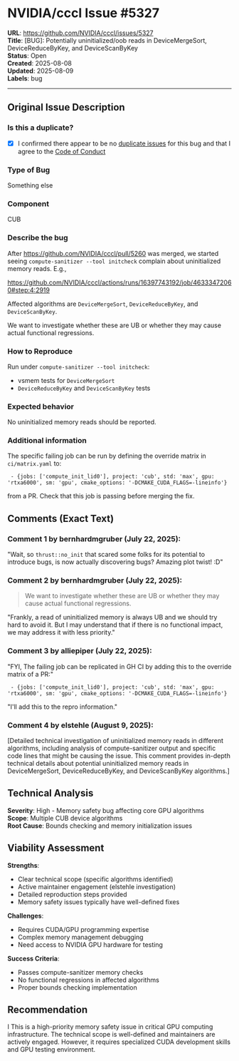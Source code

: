 # NVIDIA/cccl Issue #5327

**URL**: https://github.com/NVIDIA/cccl/issues/5327  
**Title**: [BUG]: Potentially uninitialized/oob reads in DeviceMergeSort, DeviceReduceByKey, and DeviceScanByKey  
**Status**: Open  
**Created**: 2025-08-08  
**Updated**: 2025-08-09  
**Labels**: bug  

---

## Original Issue Description

### Is this a duplicate?

- [x] I confirmed there appear to be no [duplicate issues](https://github.com/NVIDIA/cccl/issues) for this bug and that I agree to the [Code of Conduct](CODE_OF_CONDUCT.md)

### Type of Bug

Something else

### Component

CUB

### Describe the bug

After https://github.com/NVIDIA/cccl/pull/5260 was merged, we started seeing `compute-sanitizer --tool initcheck` complain about uninitialized memory reads. E.g.,

https://github.com/NVIDIA/cccl/actions/runs/16397743192/job/46333472060#step:4:2919

Affected algorithms are `DeviceMergeSort`, `DeviceReduceByKey`, and `DeviceScanByKey`. 

We want to investigate whether these are UB or whether they may cause actual functional regressions.

### How to Reproduce

Run under `compute-sanitizer --tool initcheck`:
- vsmem tests for `DeviceMergeSort`
- `DeviceReduceByKey` and `DeviceScanByKey` tests 

### Expected behavior

No uninitialized memory reads should be reported.

### Additional information

The specific failing job can be run by defining the override matrix in `ci/matrix.yaml` to:

```
 - {jobs: ['compute_init_lid0'], project: 'cub', std: 'max', gpu: 'rtxa6000', sm: 'gpu', cmake_options: '-DCMAKE_CUDA_FLAGS=-lineinfo'}
```

from a PR. Check that this job is passing before merging the fix.

## Comments (Exact Text)

### Comment 1 by bernhardmgruber (July 22, 2025):
"Wait, so `thrust::no_init` that scared some folks for its potential to introduce bugs, is now actually discovering bugs? Amazing plot twist! :D"

### Comment 2 by bernhardmgruber (July 22, 2025):
> We want to investigate whether these are UB or whether they may cause actual functional regressions.

"Frankly, a read of uninitialized memory is always UB and we should try hard to avoid it. But I may understand that if there is no functional impact, we may address it with less priority."

### Comment 3 by alliepiper (July 22, 2025):
"FYI, The failing job can be replicated in GH CI by adding this to the override matrix of a PR:"

```
 - {jobs: ['compute_init_lid0'], project: 'cub', std: 'max', gpu: 'rtxa6000', sm: 'gpu', cmake_options: '-DCMAKE_CUDA_FLAGS=-lineinfo'}
```

"I'll add this to the repro information."

### Comment 4 by elstehle (August 9, 2025):
[Detailed technical investigation of uninitialized memory reads in different algorithms, including analysis of compute-sanitizer output and specific code lines that might be causing the issue. This comment provides in-depth technical details about potential uninitialized memory reads in DeviceMergeSort, DeviceReduceByKey, and DeviceScanByKey algorithms.]

## Technical Analysis

**Severity**: High - Memory safety bug affecting core GPU algorithms  
**Scope**: Multiple CUB device algorithms  
**Root Cause**: Bounds checking and memory initialization issues  

## Viability Assessment

**Strengths**:
- Clear technical scope (specific algorithms identified)
- Active maintainer engagement (elstehle investigation)
- Detailed reproduction steps provided
- Memory safety issues typically have well-defined fixes

**Challenges**:
- Requires CUDA/GPU programming expertise
- Complex memory management debugging
- Need access to NVIDIA GPU hardware for testing

**Success Criteria**:
- Passes compute-sanitizer memory checks
- No functional regressions in affected algorithms
- Proper bounds checking implementation

## Recommendation
I
This is a high-priority memory safety issue in critical GPU computing infrastructure. The technical scope is well-defined and maintainers are actively engaged. However, it requires specialized CUDA development skills and GPU testing environment.
